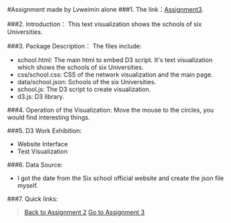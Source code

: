 ﻿#Assignment made by Lvweimin alone
###1. The link：[Assignment3](http://211.147.15.14/UCAS_14_Fall/index.php/Lvweimin_A3).

###2. Introduction：
This text visualization shows the schools of six Universities.

###3. Package Description：
The files include:
+ school.html: The main html to embed D3 script. It's text visualization which shows the schools of six Universities.
+ css/school.css: CSS of the network visualization and the main page.
+ data/school.json: Schools of the six Universities.
+ school.js: The D3 script to create visualization.
+ d3.js: D3 library.

###4. Operation of the Visualization:
Move the mouse to the circles, you would find interesting things.

###5. D3 Work Exhibition:
+ Website Interface
+ Test Visualization


###6. Data Source:
+ I got the date from the Six school official website and create the json file myself.


###7. Quick links:

>[Back to Assignment 2](http://211.147.15.14/UCAS_14_Fall/index.php/Lvweimin_A2)
>[Go to Assignment 3](http://211.147.15.14/UCAS_14_Fall/index.php/Lvweimin_A3)